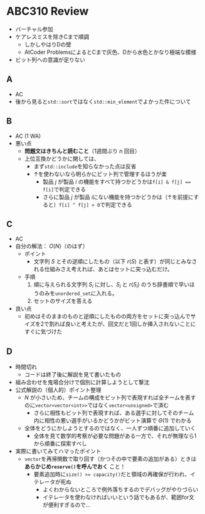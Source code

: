 # ABC310 Review
- バーチャル参加
- ケアレスミスを除きCまで順調
  - しかしやはりDの壁
  - AtCoder ProblemsによるとCまで灰色、Dから水色とかなり極端な模様
- ビット列への意識が足りない

## A
- AC
- 後から見ると`std::sort`ではなく`std::min_element`でよかった件について

## B
- AC (1 WA)
- 悪い点
  - **問題文はきちんと読むこと**（1週間ぶり $n$ 回目）
  - 上位互換かどうかに関しては、
    - まず`std::include`を知らなかった点は反省
    - ↑を使わないなら明らかにビット列で管理するほうが楽
      - 製品 $j$ が製品 $i$ の機能をすべて持つかどうかは`f[i] & f[j] == f[i]`で判定できる
      - さらに製品 $j$ が製品 $i$にない機能を持つかどうかは（↑を前提にすると）`f[i] ^ f[j] > 0`で判定できる

## C
- AC
- 自分の解法： $O(N)$（のはず）
    - ポイント
      - 文字列 $S$ とその逆順にしたもの（以下 $r(S)$ と表す）が同じとみなされる仕組みさえ考えれば、あとはセットに突っ込むだけ。
    - 手順
      1. 順に与えられる文字列 $S_i$ に対し、$S_i$ と $r(S_i)$ のうち辞書順で早いほうのみを`unordered_set`に入れる。
      2. セットのサイズを答える
- 良い点
  - 初めはそのままのものと逆順にしたものの両方をセットに突っ込んでサイズを2で割れば良いと考えたが、回文だと1回しか挿入されないことにすぐに気づけた

## D
- 時間切れ
  - コードは終了後に解説を見て書いたもの
- 組み合わせを鬼場合分けで個別に計算しようとして撃沈
- 公式解説の（個人的）ポイント整理
  - $N$ が小さいため、チームの構成をビット列で表現すれば全チームを表すのに`vector<vector<int>>`ではなく`vector<unsigned>`で済む
    - さらに相性もビット列で表現すれば、ある選手に対してそのチーム内に相性の悪い選手がいるかどうかがビット演算で $\Theta (1)$ でわかる
  - 全体をどうにかしようとするのではなく、一人ずつ順番に追加していく
    - 全体を見て数学的考察が必要な問題がある一方で、それが無理なら1から順番に探索すべし
- 実際に書いてみてハマったポイント
  - `vector`を再帰関数で取り回す（かつその中で要素の追加がある）ときは **あらかじめ`reserve()`を呼んでおく** こと！
    - 要素追加時に`size() >= capacity()`だと領域の再確保が行われ、イテレータが死ぬ
      - よくわからないところで例外落ちするのでデバッグがやりづらい
      - イテレータを使わなければいいという話でもあるが、範囲for文が便利すぎるので…